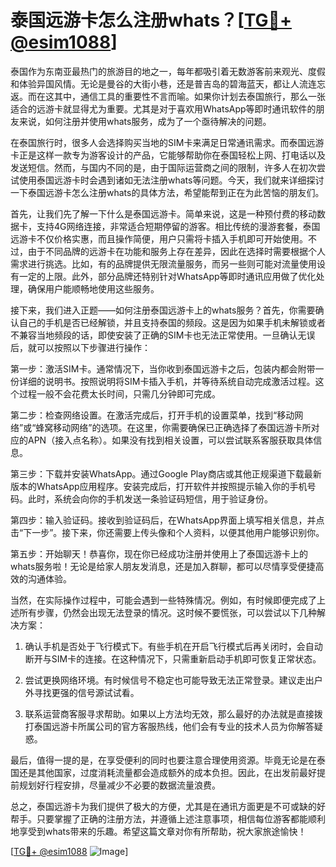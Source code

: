 # 泰国远游卡怎么注册whats？[[TG💪+ @esim1088](https://t.me/s/esim1088)]

泰国作为东南亚最热门的旅游目的地之一，每年都吸引着无数游客前来观光、度假和体验异国风情。无论是曼谷的大街小巷，还是普吉岛的碧海蓝天，都让人流连忘返。而在这其中，通信工具的重要性不言而喻。如果你计划去泰国旅行，那么一张适合的远游卡就显得尤为重要。尤其是对于喜欢用WhatsApp等即时通讯软件的朋友来说，如何注册并使用whats服务，成为了一个亟待解决的问题。

在泰国旅行时，很多人会选择购买当地的SIM卡来满足日常通讯需求。而泰国远游卡正是这样一款专为游客设计的产品，它能够帮助你在泰国轻松上网、打电话以及发送短信。然而，与国内不同的是，由于国际运营商之间的限制，许多人在初次尝试使用泰国远游卡时会遇到诸如无法注册whats等问题。今天，我们就来详细探讨一下泰国远游卡怎么注册whats的具体方法，希望能帮到正在为此苦恼的朋友们。

首先，让我们先了解一下什么是泰国远游卡。简单来说，这是一种预付费的移动数据卡，支持4G网络连接，非常适合短期停留的游客。相比传统的漫游套餐，泰国远游卡不仅价格实惠，而且操作简便，用户只需将卡插入手机即可开始使用。不过，由于不同品牌的远游卡在功能和服务上存在差异，因此在选择时需要根据个人需求进行挑选。比如，有的品牌提供无限流量服务，而另一些则可能对流量使用设有一定的上限。此外，部分品牌还特别针对WhatsApp等即时通讯应用做了优化处理，确保用户能顺畅地使用这些服务。

接下来，我们进入正题——如何注册泰国远游卡上的whats服务？首先，你需要确认自己的手机是否已经解锁，并且支持泰国的频段。这是因为如果手机未解锁或者不兼容当地频段的话，即使安装了正确的SIM卡也无法正常使用。一旦确认无误后，就可以按照以下步骤进行操作：

第一步：激活SIM卡。通常情况下，当你收到泰国远游卡之后，包装内都会附带一份详细的说明书。按照说明将SIM卡插入手机，并等待系统自动完成激活过程。这个过程一般不会花费太长时间，只需几分钟即可完成。

第二步：检查网络设置。在激活完成后，打开手机的设置菜单，找到“移动网络”或“蜂窝移动网络”的选项。在这里，你需要确保已正确选择了泰国远游卡所对应的APN（接入点名称）。如果没有找到相关设置，可以尝试联系客服获取具体信息。

第三步：下载并安装WhatsApp。通过Google Play商店或其他正规渠道下载最新版本的WhatsApp应用程序。安装完成后，打开软件并按照提示输入你的手机号码。此时，系统会向你的手机发送一条验证码短信，用于验证身份。

第四步：输入验证码。接收到验证码后，在WhatsApp界面上填写相关信息，并点击“下一步”。接下来，你还需要上传头像和个人资料，以便其他用户能够识别你。

第五步：开始聊天！恭喜你，现在你已经成功注册并使用上了泰国远游卡上的whats服务啦！无论是给家人朋友发消息，还是加入群聊，都可以尽情享受便捷高效的沟通体验。

当然，在实际操作过程中，可能会遇到一些特殊情况。例如，有时候即便完成了上述所有步骤，仍然会出现无法登录的情况。这时候不要慌张，可以尝试以下几种解决方案：

1. 确认手机是否处于飞行模式下。有些手机在开启飞行模式后再关闭时，会自动断开与SIM卡的连接。在这种情况下，只需重新启动手机即可恢复正常状态。

2. 尝试更换网络环境。有时候信号不稳定也可能导致无法正常登录。建议走出户外寻找更强的信号源试试看。

3. 联系运营商客服寻求帮助。如果以上方法均无效，那么最好的办法就是直接拨打泰国远游卡所属公司的官方客服热线，他们会有专业的技术人员为你解答疑惑。

最后，值得一提的是，在享受便利的同时也要注意合理使用资源。毕竟无论是在泰国还是其他国家，过度消耗流量都会造成额外的成本负担。因此，在出发前最好提前规划好行程安排，尽量减少不必要的数据流量浪费。

总之，泰国远游卡为我们提供了极大的方便，尤其是在通讯方面更是不可或缺的好帮手。只要掌握了正确的注册方法，并遵循上述注意事项，相信每位游客都能顺利地享受到whats带来的乐趣。希望这篇文章对你有所帮助，祝大家旅途愉快！

[[TG💪+ @esim1088](https://t.me/s/esim1088) ![Image](https://i.postimg.cc/4NQfJmqS/Snipaste-2025-05-13-00-14-12.png)]